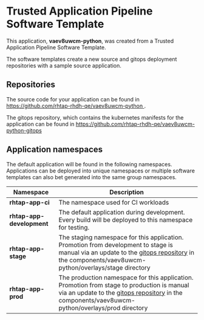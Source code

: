 # Trusted Application Pipeline Software Template

This application, **vaev8uwcm-python**, was created from a Trusted Application Pipeline Software Template.

The software templates create a new source and gitops deployment repositories with a sample source application. 

## Repositories

The source code for your application can be found in [https://github.com/rhtap-rhdh-qe/vaev8uwcm-python ](https://github.com/rhtap-rhdh-qe/vaev8uwcm-python ).
 
The gitops repository, which contains the kubernetes manifests for the application can be found in 
[https://github.com/rhtap-rhdh-qe/vaev8uwcm-python-gitops ](https://github.com/rhtap-rhdh-qe/vaev8uwcm-python-gitops ) 

## Application namespaces 

The default application will be found in the following namespaces. Applications can be deployed into unique namespaces or multiple software templates can also bet generated into the same group namespaces.  

|  Namespace   |  Description   |  
| -------- | -------- |
| **rhtap-app-ci** | The namespace used for CI workloads |
| **rhtap-app-development** | The default application during development. Every build will be deployed to this namespace for testing. |
| **rhtap-app-stage** | The staging namespace for this application. Promotion from development to stage is manual via an update to the [gitops repository](https://github.com/rhtap-rhdh-qe/vaev8uwcm-python-gitops ) in the components/vaev8uwcm-python/overlays/stage directory |
| **rhtap-app-prod** | The production namespace for this application. Promotion from stage to production is manual via an update to the [gitops repository](https://github.com/rhtap-rhdh-qe/vaev8uwcm-python-gitops ) in the components/vaev8uwcm-python/overlays/prod directory |